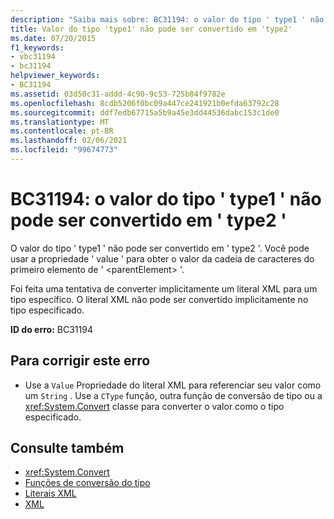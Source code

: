 ```yaml
---
description: "Saiba mais sobre: BC31194: o valor do tipo ' type1 ' não pode ser convertido em ' type2"
title: Valor do tipo 'type1' não pode ser convertido em 'type2'
ms.date: 07/20/2015
f1_keywords:
- vbc31194
- bc31194
helpviewer_keywords:
- BC31194
ms.assetid: 03d50c31-addd-4c90-9c53-725b84f9782e
ms.openlocfilehash: 8cdb5206f0bc09a447ce241921b0efda63792c28
ms.sourcegitcommit: ddf7edb67715a5b9a45e3dd44536dabc153c1de0
ms.translationtype: MT
ms.contentlocale: pt-BR
ms.lasthandoff: 02/06/2021
ms.locfileid: "99674773"
---
```

# <a name="bc31194-value-of-type-type1-cannot-be-converted-to-type2"></a>BC31194: o valor do tipo ' type1 ' não pode ser convertido em ' type2 '

O valor do tipo ' type1 ' não pode ser convertido em ' type2 '. Você pode usar a propriedade ' value ' para obter o valor da cadeia de caracteres do primeiro elemento de ' \<parentElement> '.

 Foi feita uma tentativa de converter implicitamente um literal XML para um tipo específico. O literal XML não pode ser convertido implicitamente no tipo especificado.

 **ID do erro:** BC31194

## <a name="to-correct-this-error"></a>Para corrigir este erro

- Use a `Value` Propriedade do literal XML para referenciar seu valor como um `String` . Use a `CType` função, outra função de conversão de tipo ou a <xref:System.Convert> classe para converter o valor como o tipo especificado.

## <a name="see-also"></a>Consulte também

- <xref:System.Convert>
- [Funções de conversão do tipo](../functions/type-conversion-functions.md)
- [Literais XML](../xml-literals/index.md)
- [XML](../../programming-guide/language-features/xml/index.md)
